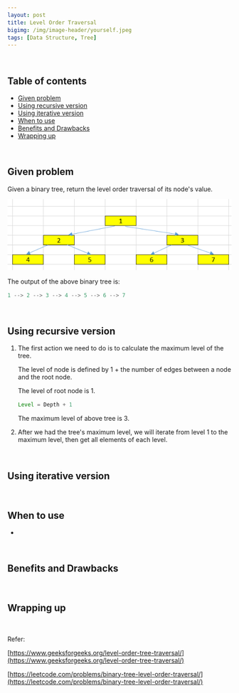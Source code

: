 ```yaml
---
layout: post
title: Level Order Traversal
bigimg: /img/image-header/yourself.jpeg
tags: [Data Structure, Tree]
---
```





<br>

## Table of contents
- [Given problem](#given-problem)
- [Using recursive version](#using-recursive-version)
- [Using iterative version](#using-iterative-version)
- [When to use](#when-to-use)
- [Benefits and Drawbacks](#benefits-and-drawbacks)
- [Wrapping up](#wrapping-up)


<br>

## Given problem

Given a binary tree, return the level order traversal of its node's value.

![](../img/Data-structure/binary-tree/traversal/sample-binary-tree.png)

The output of the above binary tree is:

```java
1 --> 2 --> 3 --> 4 --> 5 --> 6 --> 7
```

<br>

## Using recursive version

1. The first action we need to do is to calculate the maximum level of the tree.

    The level of node is defined by 1 + the number of edges between a node and the root node.

    The level of root node is 1.

    ```java
    Level = Depth + 1
    ```

    The maximum level of above tree is 3.

2. After we had the tree's maximum level, we will iterate from level 1 to the maximum level, then get all elements of each level.

<br>

## Using iterative version




<br>

## When to use

- 


<br>

## Benefits and Drawbacks




<br>

## Wrapping up




<br>

Refer:

[https://www.geeksforgeeks.org/level-order-tree-traversal/](https://www.geeksforgeeks.org/level-order-tree-traversal/)

[https://leetcode.com/problems/binary-tree-level-order-traversal/](https://leetcode.com/problems/binary-tree-level-order-traversal/)